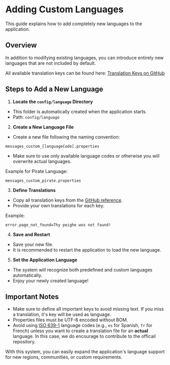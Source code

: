 # Adding Custom Languages

This guide explains how to add completely new languages to the application.

## Overview

In addition to modifying existing languages, you can introduce entirely new languages that are not included by default.

All available translation keys can be found here:
[Translation Keys on GitHub](https://github.com/timonmdy/xami/tree/master/src/main/resources/i18n/keys.properties)

## Steps to Add a New Language

1. **Locate the `config/language` Directory**
- This folder is automatically created when the application starts.
- Path: `config/language`

2. **Create a New Language File**
- Create a new file following the naming convention:
```
messages_custom_[languageCode].properties
```
- Make sure to use only available language codes or otherwise you will overwrite actual languages.

Example for Pirate Language:
```
messages_custom_pirate.properties
```

3. **Define Translations**
- Copy all translation keys from the [GitHub reference](https://github.com/timonmdy/xami/tree/master/src/main/resources/i18n/keys.properties).
- Provide your own translations for each key.

Example:
```properties
error.page_not_found=Thy peighe wos not faund!
```

4. **Save and Restart**
- Save your new file.
- It is recommended to restart the application to load the new language.

5. **Set the Application Language**
- The system will recognize both predefined and custom languages automatically.
- Enjoy your newly created language!

## Important Notes

- Make sure to define all important keys to avoid missing text. If you miss a translation, it's key will be used as language.
- Properties files must be UTF-8 encoded without BOM.
- Avoid using [ISO 639-1](https://en.wikipedia.org/wiki/ISO_639) language codes (e.g., `es` for Spanish, `fr` for French) unless you want to create a translation file for an **actual** language. In this case, we do encourage to contribute to the officail repository.

With this system, you can easily expand the application's language support for new regions, communities, or custom requirements.